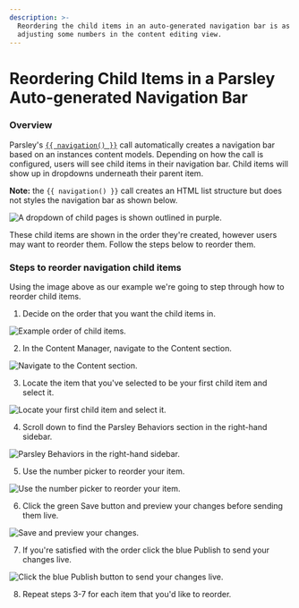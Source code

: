 ```yaml
---
description: >-
  Reordering the child items in an auto-generated navigation bar is as simple as
  adjusting some numbers in the content editing view.
---
```


# Reordering Child Items in a Parsley Auto-generated Navigation Bar

### Overview

Parsley's  [`{{ navigation() }}`](https://zesty.org/services/web-engine/introduction-to-parsley/parsley-index#navigation-number) call automatically creates a navigation bar based on an instances content models. Depending on how the call is configured, users will see child items in their navigation bar. Child items will show up in dropdowns underneath their parent item. 

**Note:** the `{{ navigation() }}` call creates an HTML list structure but does not styles the navigation bar as shown below.

![A dropdown of child pages is shown outlined in purple.](../../.gitbook/assets/auto-gen-nav-dropdowns.png)

These child items are shown in the order they're created, however users may want to reorder them. Follow the steps below to reorder them.

### Steps to reorder navigation child items

Using the image above as our example we're going to step through how to reorder child  items.

1. Decide on the order that you want the child items in.

![Example order of child items.](../../.gitbook/assets/auto-gen-nav-child-items-order.png)

2. In the Content Manager, navigate to the Content section.

![Navigate to the Content section.](../../.gitbook/assets/02-navigate-to-content-section.png)

3.  Locate the item that you've selected to be your first child item and select it.

![Locate your first child item and select it.](../../.gitbook/assets/03-locate-item-and-select-it.png)

4. Scroll down to find the Parsley Behaviors section in the right-hand sidebar. 

![Parsley Behaviors in the right-hand sidebar.](../../.gitbook/assets/04-locate-parsley-behaviors.png)

5. Use the number picker to reorder your item. 

![Use the number picker to reorder your item.](../../.gitbook/assets/05-use-the-number-picker-to-reorder-item.png)

6. Click  the green Save button and preview your changes before sending them live.

![Save and preview your changes.](../../.gitbook/assets/06-save-and-preview-changes.png)

7. If you're satisfied with the order click the blue Publish to send your changes live.

![Click the blue Publish button to send your changes live.](../../.gitbook/assets/07-publish-changes.png)

8. Repeat steps 3-7 for each item that you'd like to reorder.

